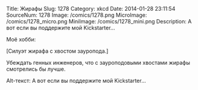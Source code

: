Title: Жирафы 
Slug: 1278 
Category: xkcd 
Date: 2014-01-28 23:11:54 
SourceNum: 1278 
Image: /comics/1278.png 
MicroImage: /comics/1278_micro.png 
MiniImage: /comics/1278_mini.png 
Description: А вот если вы поддержите мой Kickstarter… 

Моё хобби:

[Силуэт жирафа с хвостом зауропода.]

Убеждать генных инженеров, что с зауроподовыми хвостами жирафы смотрелись бы лучше.

Alt-текст: А вот если вы поддержите мой Kickstarter…